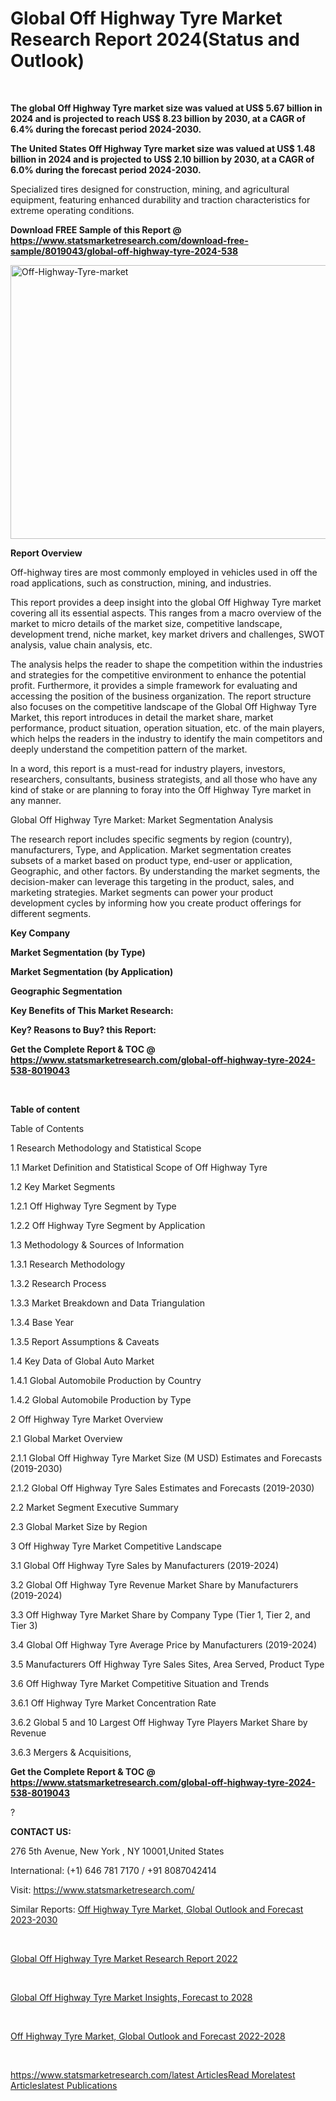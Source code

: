<h1>Global Off Highway Tyre Market Research Report 2024(Status and Outlook)</h1><br/><p><strong>The global Off Highway Tyre market size was valued at US$ 5.67 billion in 2024 and is projected to reach US$ 8.23 billion by 2030, at a <strong>CAGR</strong> of 6.4% during the forecast period 2024-2030.</strong></p>
 
 
 
 <p><strong>The United States Off Highway Tyre market size was valued at US$ 1.48 billion in 2024 and is projected to US$ 2.10 billion by 2030, at a <strong>CAGR</strong> of 6.0% during the forecast period 2024-2030.</strong></p>
 
 
 
 <p>Specialized tires designed for construction, mining, and agricultural equipment, featuring enhanced durability and traction characteristics for extreme operating conditions.</p>
 
 
 
 <p><strong>Download FREE Sample of this Report @ <a href="https://www.statsmarketresearch.com/download-free-sample/8019043/global-off-highway-tyre-2024-538">https://www.statsmarketresearch.com/download-free-sample/8019043/global-off-highway-tyre-2024-538</a></strong></p>
 
 
 
 <p><img alt="Off-Highway-Tyre-market" src="https://www.grandresearchstore.com/assets/report-images/Off_Highway_Tyre_market.png" style="width: 730px; height: 438px;" /></p>
 
 
 
 <p><strong>Report Overview</strong></p>
 
 
 
 <p>Off-highway tires are most commonly employed in vehicles used in off the road applications, such as construction, mining, and industries.</p>
 
 
 
 <p>This report provides a deep insight into the global Off Highway Tyre market covering all its essential aspects. This ranges from a macro overview of the market to micro details of the market size, competitive landscape, development trend, niche market, key market drivers and challenges, SWOT analysis, value chain analysis, etc.</p>
 
 
 
 <p>The analysis helps the reader to shape the competition within the industries and strategies for the competitive environment to enhance the potential profit. Furthermore, it provides a simple framework for evaluating and accessing the position of the business organization. The report structure also focuses on the competitive landscape of the Global Off Highway Tyre Market, this report introduces in detail the market share, market performance, product situation, operation situation, etc. of the main players, which helps the readers in the industry to identify the main competitors and deeply understand the competition pattern of the market.</p>
 
 
 
 <p>In a word, this report is a must-read for industry players, investors, researchers, consultants, business strategists, and all those who have any kind of stake or are planning to foray into the Off Highway Tyre market in any manner.</p>
 
 
 
 <p>Global Off Highway Tyre Market: Market Segmentation Analysis</p>
 
 
 
 <p>The research report includes specific segments by region (country), manufacturers, Type, and Application. Market segmentation creates subsets of a market based on product type, end-user or application, Geographic, and other factors. By understanding the market segments, the decision-maker can leverage this targeting in the product, sales, and marketing strategies. Market segments can power your product development cycles by informing how you create product offerings for different segments.</p>
 
 
 
 <p><strong>Key Company</strong></p>
 
 
 
 <p><strong>Market Segmentation (by Type)</strong></p>
 
 
 
 <p><strong>Market Segmentation (<strong>by Application</strong>)</strong></p>
 
 
 
 <p><strong>Geographic Segmentation</strong></p>
 
 
 
 <p><strong>Key Benefits of This Market Research:</strong></p>
 
 
 
 <p><strong>Key? <strong>Reasons to Buy</strong>? this Report:</strong></p>
 
 
 
 <div><b>Get the Complete Report & TOC @ <a href="https://www.statsmarketresearch.com/global-off-highway-tyre-2024-538-8019043">https://www.statsmarketresearch.com/global-off-highway-tyre-2024-538-8019043</a></b></div>
 
 
 
 <p><br />
 
 <b>Table of content</b></p>
 
 
 
 <p>Table of Contents<br />
 
 1 Research Methodology and Statistical Scope<br />
 
 1.1 Market Definition and Statistical Scope of Off Highway Tyre<br />
 
 1.2 Key Market Segments<br />
 
 1.2.1 Off Highway Tyre Segment by Type<br />
 
 1.2.2 Off Highway Tyre Segment by Application<br />
 
 1.3 Methodology & Sources of Information<br />
 
 1.3.1 Research Methodology<br />
 
 1.3.2 Research Process<br />
 
 1.3.3 Market Breakdown and Data Triangulation<br />
 
 1.3.4 Base Year<br />
 
 1.3.5 Report Assumptions & Caveats<br />
 
 1.4 Key Data of Global Auto Market<br />
 
 1.4.1 Global Automobile Production by Country<br />
 
 1.4.2 Global Automobile Production by Type<br />
 
 2 Off Highway Tyre Market Overview<br />
 
 2.1 Global Market Overview<br />
 
 2.1.1 Global Off Highway Tyre Market Size (M USD) Estimates and Forecasts (2019-2030)<br />
 
 2.1.2 Global Off Highway Tyre Sales Estimates and Forecasts (2019-2030)<br />
 
 2.2 Market Segment Executive Summary<br />
 
 2.3 Global Market Size by Region<br />
 
 3 Off Highway Tyre Market Competitive Landscape<br />
 
 3.1 Global Off Highway Tyre Sales by Manufacturers (2019-2024)<br />
 
 3.2 Global Off Highway Tyre Revenue Market Share by Manufacturers (2019-2024)<br />
 
 3.3 Off Highway Tyre Market Share by Company Type (Tier 1, Tier 2, and Tier 3)<br />
 
 3.4 Global Off Highway Tyre Average Price by Manufacturers (2019-2024)<br />
 
 3.5 Manufacturers Off Highway Tyre Sales Sites, Area Served, Product Type<br />
 
 3.6 Off Highway Tyre Market Competitive Situation and Trends<br />
 
 3.6.1 Off Highway Tyre Market Concentration Rate<br />
 
 3.6.2 Global 5 and 10 Largest Off Highway Tyre Players Market Share by Revenue<br />
 
 3.6.3 Mergers & Acquisitions,</p>
 
 
 
 <div><b>Get the Complete Report & TOC @ <a href="https://www.statsmarketresearch.com/global-off-highway-tyre-2024-538-8019043">https://www.statsmarketresearch.com/global-off-highway-tyre-2024-538-8019043</a></b></div>
 
 
 
 <p>? </p>
 
 
 
 <p><b>CONTACT US:</b><br />
 
 276 5th Avenue, New York , NY 10001,United States<br />
 
 International: (+1) 646 781 7170 / +91 8087042414<br />
 
 Visit: <a href="https://www.statsmarketresearch.com/">https://www.statsmarketresearch.com/</a><br />
 
 Similar Reports: <a href="https://www.statsmarketresearch.com/global-off-highway-tyre-2024-538-8019043">Off Highway Tyre Market, Global Outlook and Forecast 2023-2030</a><br />
 
 <br />
 
 <a href="https://www.statsmarketresearch.com/global-off-highway-tyre-2024-538-8019043">Global Off Highway Tyre Market Research Report 2022</a><br />
 
 <br />
 
 <a href="https://www.statsmarketresearch.com/global-off-highway-tyre-2024-538-8019043">Global Off Highway Tyre Market Insights, Forecast to 2028</a><br />
 
 <br />
 
 <a href="https://www.statsmarketresearch.com/global-off-highway-tyre-2024-538-8019043">Off Highway Tyre Market, Global Outlook and Forecast 2022-2028</a><br />
 
 <br />
 
 <a href="https://gyeongbokgung.com">https://www.statsmarketresearch.com/</a><a href="https://hallyeomaritime.com">latest Articles</a><a href="https://jingwansa.com">Read More</a><a href="https://nguoiviet.jp/">latest Articles</a><a href="https://www.intelmarketresearch.com/">latest Publications</a></p>